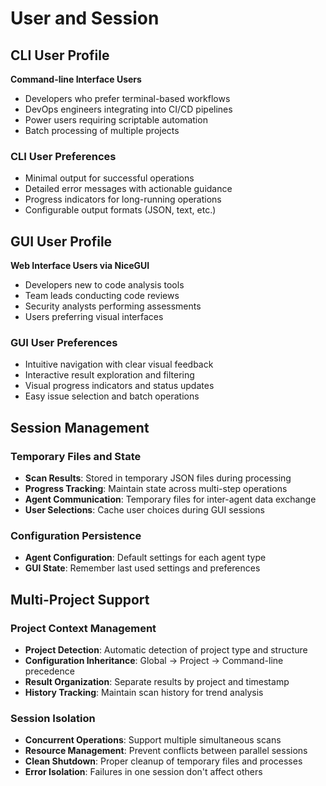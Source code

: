 # User and Session

## CLI User Profile

**Command-line Interface Users**
- Developers who prefer terminal-based workflows
- DevOps engineers integrating into CI/CD pipelines
- Power users requiring scriptable automation
- Batch processing of multiple projects

### CLI User Preferences
- Minimal output for successful operations
- Detailed error messages with actionable guidance
- Progress indicators for long-running operations
- Configurable output formats (JSON, text, etc.)

## GUI User Profile

**Web Interface Users via NiceGUI**
- Developers new to code analysis tools
- Team leads conducting code reviews
- Security analysts performing assessments
- Users preferring visual interfaces

### GUI User Preferences
- Intuitive navigation with clear visual feedback
- Interactive result exploration and filtering
- Visual progress indicators and status updates
- Easy issue selection and batch operations

## Session Management

### Temporary Files and State
- **Scan Results**: Stored in temporary JSON files during processing
- **Progress Tracking**: Maintain state across multi-step operations
- **Agent Communication**: Temporary files for inter-agent data exchange
- **User Selections**: Cache user choices during GUI sessions

### Configuration Persistence
- **Agent Configuration**: Default settings for each agent type
- **GUI State**: Remember last used settings and preferences

## Multi-Project Support

### Project Context Management
- **Project Detection**: Automatic detection of project type and structure
- **Configuration Inheritance**: Global → Project → Command-line precedence
- **Result Organization**: Separate results by project and timestamp
- **History Tracking**: Maintain scan history for trend analysis

### Session Isolation
- **Concurrent Operations**: Support multiple simultaneous scans
- **Resource Management**: Prevent conflicts between parallel sessions
- **Clean Shutdown**: Proper cleanup of temporary files and processes
- **Error Isolation**: Failures in one session don't affect others
